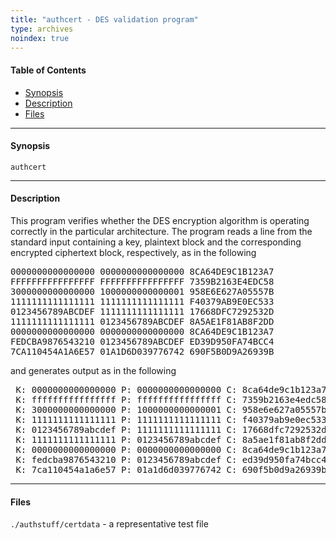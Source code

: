 ```yaml
---
title: "authcert - DES validation program"
type: archives
noindex: true
---
```


#### Table of Contents

*  [Synopsis](/documentation/3-5.93e/authcert/#synopsis)
*  [Description](/documentation/3-5.93e/authcert/#description)
*  [Files](/documentation/3-5.93e/authcert/#files)

* * *

#### Synopsis

<code>authcert</code>

* * *

#### Description

This program verifies whether the DES encryption algorithm is operating correctly in the particular architecture. The program reads a line from the standard input containing a key, plaintext block and the corresponding encrypted ciphertext block, respectively, as in the following

<pre>0000000000000000 0000000000000000 8CA64DE9C1B123A7
FFFFFFFFFFFFFFFF FFFFFFFFFFFFFFFF 7359B2163E4EDC58
3000000000000000 1000000000000001 958E6E627A05557B
1111111111111111 1111111111111111 F40379AB9E0EC533
0123456789ABCDEF 1111111111111111 17668DFC7292532D
1111111111111111 0123456789ABCDEF 8A5AE1F81AB8F2DD
0000000000000000 0000000000000000 8CA64DE9C1B123A7
FEDCBA9876543210 0123456789ABCDEF ED39D950FA74BCC4
7CA110454A1A6E57 01A1D6D039776742 690F5B0D9A26939B
</pre>

and generates output as in the following

<pre> K: 0000000000000000 P: 0000000000000000 C: 8ca64de9c1b123a7 OK
 K: ffffffffffffffff P: ffffffffffffffff C: 7359b2163e4edc58 OK
 K: 3000000000000000 P: 1000000000000001 C: 958e6e627a05557b OK
 K: 1111111111111111 P: 1111111111111111 C: f40379ab9e0ec533 OK
 K: 0123456789abcdef P: 1111111111111111 C: 17668dfc7292532d OK
 K: 1111111111111111 P: 0123456789abcdef C: 8a5ae1f81ab8f2dd OK
 K: 0000000000000000 P: 0000000000000000 C: 8ca64de9c1b123a7 OK
 K: fedcba9876543210 P: 0123456789abcdef C: ed39d950fa74bcc4 OK
 K: 7ca110454a1a6e57 P: 01a1d6d039776742 C: 690f5b0d9a26939b OK
</pre>

* * *

#### Files

<code>./authstuff/certdata</code> - a representative test file